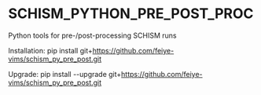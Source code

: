 # SCHISM_PYTHON_PRE_POST_PROC
Python tools for pre-/post-processing SCHISM runs

Installation:
pip install git+https://github.com/feiye-vims/schism_py_pre_post.git

Upgrade:
pip install --upgrade git+https://github.com/feiye-vims/schism_py_pre_post.git

